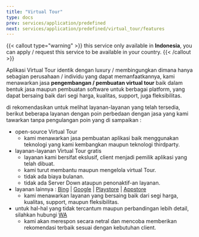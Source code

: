 ```yaml
---
title: "Virtual Tour"
type: docs
prev: services/application/predefined
next: services/application/predefined/virtual_tour/features
---
```


{{< callout type="warning" >}}
  this service only available in **Indonesia**, you can apply / request this service to be available in your country.
{{< /callout >}}

Aplikasi Virtual Tour identik dengan luxury / membingungkan dimana hanya sebagian perusahaan / individu yang dapat memanfaatkannya, kami menawarkan jasa **pengembangan / pembuatan virtual tour** baik dalam bentuk jasa maupun pembuatan software untuk berbagai platform, yang dapat bersaing baik dari segi harga, kualitas, support, juga fleksibilitas.

di rekomendasikan untuk melihat layanan-layanan yang telah tersedia, berikut beberapa layanan dengan poin perbedaan dengan jasa yang kami tawarkan tanpa pengulangan poin yang di sampaikan :

- open-source Virtual Tour
  - kami menawarkan jasa pembuatan aplikasi baik menggunakan teknologi yang kami kembangkan maupun teknologi thirdparty.
- layanan-layanan Virtual Tour gratis
  - layanan kami bersifat ekslusif, client menjadi pemilik aplikasi yang telah dibuat.
  - kami turut membantu maupun mengelola virtual Tour.
  - tidak ada biaya bulanan.
  - tidak ada Server Down ataupun penonaktif-an layanan.
- layanan lainnya : [Bing](https://www.bing.com/search?pglt=161&q=virtual+tour) | [Google](https://www.google.com/search?q=virtual+tour) | [Playstore](https://play.google.com/store/search?q=virtual%20tour&c=apps) | [Appstore](https://www.apple.com/us/search/virtual-tour?src=serp)
  - kami menawarkan layanan yang bersaing baik dari segi harga, kualitas, support, maupun fleksibilitas.
- untuk hal-hal yang tidak tercantum maupun perbandingan lebih detail, silahkan hubungi [WA](https://api.whatsapp.com/send?phone=+62881024815075)
  - kami akan merespon secara netral dan mencoba memberikan rekomendasi terbaik sesuai dengan kebutuhan client.
